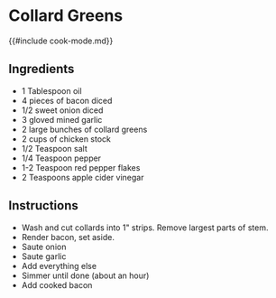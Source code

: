 # Collard Greens

{{#include cook-mode.md}}

## Ingredients
* 1 Tablespoon oil
* 4 pieces of bacon diced
* 1/2 sweet onion diced
* 3 gloved mined garlic
* 2 large bunches of collard greens
* 2 cups of chicken stock
* 1/2 Teaspoon salt
* 1/4 Teaspoon pepper
* 1-2 Teaspoon red pepper flakes
* 2 Teaspoons apple cider vinegar

## Instructions
* Wash and cut collards into 1" strips.  Remove largest parts of stem.
* Render bacon, set aside.
* Saute onion
* Saute garlic
* Add everything else
* Simmer until done (about an hour)
* Add cooked bacon